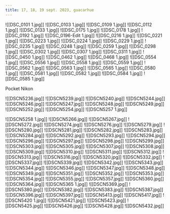 ```yaml
---
title: 17, 18, 19 sept. 2023, guacarhue
---
```


![[DSC_0101 1.jpg]]
![[DSC_0103 1.jpg]]
![[DSC_0109 1.jpg]]
![[DSC_0112 1.jpg]]
![[DSC_0133 1.jpg]]
![[DSC_0175 1.jpg]]
![[DSC_0178 1.jpg]]
![[DSC_0192 1.jpg]]
![[DSC_0196-Edit 1.jpg]]
![[DSC_0216 1.jpg]]
![[DSC_0221 1.jpg]]
![[DSC_0223 1.jpg]]
![[DSC_0224 1.jpg]]
![[DSC_0229 1.jpg]]
![[DSC_0235 1.jpg]]
![[DSC_0248 1.jpg]]
![[DSC_0259 1.jpg]]
![[DSC_0298 1.jpg]]
![[DSC_0302 1.jpg]]
![[DSC_0307 1.jpg]]
![[DSC_0311 1.jpg]]
![[DSC_0450 1.jpg]]
![[DSC_0462 1.jpg]]
![[DSC_0468 1.jpg]]
![[DSC_0554 1.jpg]]
![[DSC_0556 1.jpg]]
![[DSC_0558 1.jpg]]
![[DSC_0559 1.jpg]]
![[DSC_0562 1.jpg]]
![[DSC_0563 1.jpg]]
![[DSC_0565 1.jpg]]
![[DSC_0580 1.jpg]]
![[DSC_0581 1.jpg]]
![[DSC_0582 1.jpg]]
![[DSC_0584 1.jpg]]
![[DSC_0585 1.jpg]]

Pocket Nikon

![[DSCN5236.jpg]]
![[DSCN5239.jpg]]
![[DSCN5240.jpg]]
![[DSCN5244.jpg]]
![[DSCN5246.jpg]]
![[DSCN5247.jpg]]
![[DSCN5248.jpg]]
![[DSCN5249.jpg]]
![[DSCN5252.jpg]]
![[DSCN5254.jpg]]
![[DSCN5257 1.jpg]]

![[DSCN5258 1.jpg]]
![[DSCN5266.jpg]]
![[DSCN5267.jpg]]
![[DSCN5272.jpg]]
![[DSCN5274.jpg]]
![[DSCN5276.jpg]]
![[DSCN5279.jpg]]
![[DSCN5280.jpg]]
![[DSCN5281.jpg]]
![[DSCN5282.jpg]]
![[DSCN5283.jpg]]
![[DSCN5284.jpg]]
![[DSCN5292.jpg]]
![[DSCN5293.jpg]]
![[DSCN5294.jpg]]
![[DSCN5296.jpg]]
![[DSCN5297.jpg]]
![[DSCN5298.jpg]]
![[DSCN5299.jpg]]
![[DSCN5303.jpg]]
![[DSCN5305.jpg]]
![[DSCN5307.jpg]]
![[DSCN5308.jpg]]
![[DSCN5309.jpg]]
![[DSCN5310.jpg]]
![[DSCN5311.jpg]]
![[DSCN5312.jpg]]
![[DSCN5313.jpg]]
![[DSCN5316.jpg]]
![[DSCN5320.jpg]]
![[DSCN5332.jpg]]
![[DSCN5337.jpg]]
![[DSCN5339.jpg]]
![[DSCN5342.jpg]]
![[DSCN5343.jpg]]
![[DSCN5344.jpg]]
![[DSCN5346.jpg]]
![[DSCN5347.jpg]]
![[DSCN5348.jpg]]
![[DSCN5349.jpg]]
![[DSCN5351.jpg]]
![[DSCN5352.jpg]]
![[DSCN5353.jpg]]
![[DSCN5354.jpg]]
![[DSCN5355.jpg]]
![[DSCN5357.jpg]]
![[DSCN5360.jpg]]
![[DSCN5364.jpg]]
![[DSCN5365 1.jpg]]
![[DSCN5369.jpg]]
![[DSCN5380.jpg]]
![[DSCN5382.jpg]]
![[DSCN5383.jpg]]
![[DSCN5387.jpg]]
![[DSCN5396.jpg]]
![[DSCN5397.jpg]]
![[DSCN5413.jpg]]
![[DSCN5417.jpg]]
![[DSCN5420 1.jpg]]
![[DSCN5421.jpg]]
![[DSCN5423.jpg]]
![[DSCN5425.jpg]]
![[DSCN5426.jpg]]
![[DSCN5428.jpg]]
![[DSCN5432.jpg]]